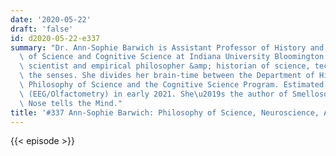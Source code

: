 ```yaml
---
date: '2020-05-22'
draft: 'false'
id: d2020-05-22-e337
summary: "Dr. Ann-Sophie Barwich is Assistant Professor of History and Philosophy\
  \ of Science and Cognitive Science at Indiana University Bloomington. She is a cognitive\
  \ scientist and empirical philosopher &amp; historian of science, technology, and\
  \ the senses. She divides her brain-time between the Department of History &amp;\
  \ Philosophy of Science and the Cognitive Science Program. Estimated begin of lab\
  \ (EEG/Olfactometry) in early 2021. She\u2019s the author of Smellosophy: What the\
  \ Nose tells the Mind."
title: '#337 Ann-Sophie Barwich: Philosophy of Science, Neuroscience, And Olfaction'
---
```

{{< episode >}}
